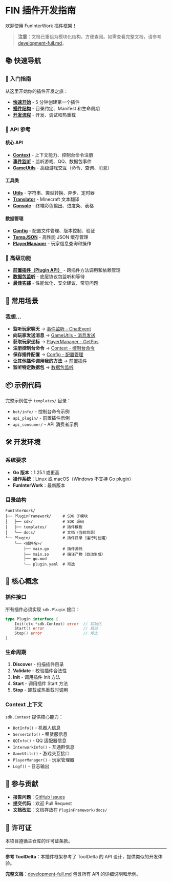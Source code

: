 # FIN 插件开发指南

欢迎使用 FunInterWork 插件框架！

> **注意**：文档已重组为模块化结构，方便查阅。如需查看完整文档，请参考 [development-full.md](development-full.md)。

## 📚 快速导航

### 🚀 入门指南

从这里开始你的插件开发之旅：

- **[快速开始](getting-started/quickstart.md)** - 5 分钟创建第一个插件
- **[插件结构](getting-started/plugin-structure.md)** - 目录约定、Manifest 和生命周期
- **[开发流程](getting-started/development-workflow.md)** - 开发、调试和热重载

### 📖 API 参考

#### 核心 API

- **[Context](api/context.md)** - 上下文能力、控制台命令注册
- **[事件监听](api/events.md)** - 监听游戏、QQ、数据包事件
- **[GameUtils](api/game-utils.md)** - 高级游戏交互（命令、查询、消息）

#### 工具类

- **[Utils](api/utils.md)** - 字符串、类型转换、异步、定时器
- **[Translator](api/translator.md)** - Minecraft 文本翻译
- **[Console](api/console.md)** - 终端彩色输出、进度条、表格

#### 数据管理

- **[Config](api/config.md)** - 配置文件管理、版本控制、验证
- **[TempJSON](api/tempjson.md)** - 高性能 JSON 缓存管理
- **[PlayerManager](api/player-manager.md)** - 玩家信息查询和操作

### 🔧 高级功能

- **[前置插件（Plugin API）](advanced/plugin-api.md)** - 跨插件方法调用和依赖管理
- **[数据包监听](advanced/packet-listener.md)** - 底层协议包监听和等待
- **[最佳实践](advanced/best-practices.md)** - 性能优化、安全建议、常见问题

## 🎯 常用场景

### 我想...

- **监听玩家聊天** → [事件监听 - ChatEvent](api/events.md#chatvent)
- **向玩家发送消息** → [GameUtils - 消息发送](api/game-utils.md#消息发送方法)
- **获取玩家坐标** → [PlayerManager - GetPos](api/player-manager.md#getpos)
- **注册控制台命令** → [Context - 控制台命令](api/context.md#控制台命令)
- **保存插件配置** → [Config - 配置管理](api/config.md)
- **让其他插件调用我的方法** → [前置插件](advanced/plugin-api.md)
- **监听特定数据包** → [数据包监听](advanced/packet-listener.md)

## 📦 示例代码

完整示例位于 `templates/` 目录：

- `bot/info/` - 控制台命令示例
- `api_plugin/` - 前置插件示例
- `api_consumer/` - API 消费者示例

## 🛠️ 开发环境

### 系统要求

- **Go 版本**：1.25.1 或更高
- **操作系统**：Linux 或 macOS（Windows 不支持 Go plugin）
- **FunInterWork**：最新版本

### 目录结构

```
FunInterWork/
├── PluginFramework/     # SDK 子模块
│   ├── sdk/             # SDK 源码
│   ├── templates/       # 插件模板
│   └── docs/            # 文档（当前目录）
└── Plugin/              # 插件目录（运行时创建）
    └── <插件名>/
        ├── main.go      # 插件源码
        ├── main.so      # 编译产物（自动生成）
        ├── go.mod
        └── plugin.yaml  # 可选
```

## 📝 核心概念

### 插件接口

所有插件必须实现 `sdk.Plugin` 接口：

```go
type Plugin interface {
    Init(ctx *sdk.Context) error  // 初始化
    Start() error                 // 启动
    Stop() error                  // 停止
}
```

### 生命周期

1. **Discover** - 扫描插件目录
2. **Validate** - 校验插件合法性
3. **Init** - 调用插件 Init 方法
4. **Start** - 调用插件 Start 方法
5. **Stop** - 卸载或热重载时调用

### Context 上下文

`sdk.Context` 提供核心能力：

- `BotInfo()` - 机器人信息
- `ServerInfo()` - 租赁服信息
- `QQInfo()` - QQ 适配器信息
- `InterworkInfo()` - 互通群信息
- `GameUtils()` - 游戏交互接口
- `PlayerManager()` - 玩家管理器
- `Logf()` - 日志输出

## 🤝 参与贡献

- **报告问题**：[GitHub Issues](https://github.com/Yeah114/FunInterwork/issues)
- **提交代码**：欢迎 Pull Request
- **文档改进**：文档存放在 `PluginFramework/docs/`

## 📄 许可证

本项目遵循主仓库的许可证条款。

---

**参考 ToolDelta**：本插件框架参考了 ToolDelta 的 API 设计，提供类似的开发体验。

**完整文档**：[development-full.md](development-full.md) 包含所有 API 的详细说明和示例。
